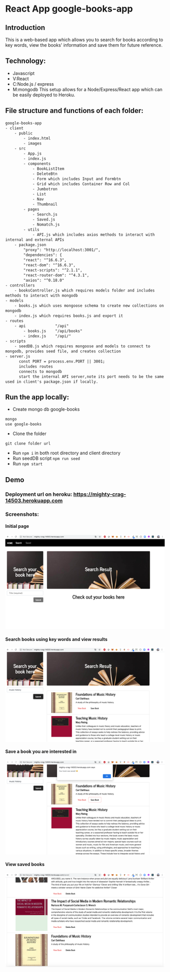 # React App google-books-app


## Introduction

This is a web-based app which allows you to search for books according to key words, view the books' information and save them for future reference.

## Technology:
- Javascript
- V:React 
- C:Node.js / express
- M:mongodb
This setup allows for a Node/Express/React app which can be easily deployed to Heroku.

## File structure and functions of each folder:

```
google-books-app
- client
    - public 
        - index.html
        - images
    - src
        - App.js
        - index.js
        - components
            - BookListItem
            - DeleteBtn
            - Form which includes Input and Formbtn
            - Grid which includes Container Row and Col
            - Jumbotron
            - List
            - Nav
            - Thumbnail
        - pages
            - Search.js
            - Saved.js
            - Nomatch.js
        - utils
            - API.js which includes axios methods to interact with internal and external APIs
    - package.json   
        "proxy": "http://localhost:3001/",
        "dependencies": {
        "react": "^16.6.3",
        "react-dom": "^16.6.3",
        "react-scripts": "^2.1.1",
        "react-router-dom": "^4.3.1",
        "axios": "^0.18.0"
- controllers
    - booksController.js which requires models folder and includes methods to interact with mongodb
- models
    - books.js which uses mongoose schema to create new collections on mongodb
    - index.js which requires books.js and export it
- routes
    - api             "/api"
        - books.js    "/api/books"  
        - index.js    "/api/"
- scripts
    - seedDB.js which requires mongoose and models to connect to mongodb, provides seed file, and creates collection
- server.js
      const PORT = process.env.PORT || 3001;
      includes routes
      connects to mongodb
      start the internal API server,note its port needs to be the same used in client's package.json if locally.

```

## Run the app locally: 

- Create mongo db google-books 
```
mongo
use google-books
```
- Clone the folder 
```
git clone folder url
```
- Run ```npm i``` in both root directory and client directory
- Run seedDB script ```npm run seed```
- Run ```npm start```



## Demo
### Deployment url on heroku: https://mighty-crag-14503.herokuapp.com

### Screenshots:

#### Initial page

![Initial Page](/client/public/images/launch.png)

#### Search books using key words and view results

![Search Page](/client/public/images/search.png)

#### Save a book you are interested in

![Save Page](/client/public/images/save.png)

#### View saved books

![Saved Page](/client/public/images/saved.png)

